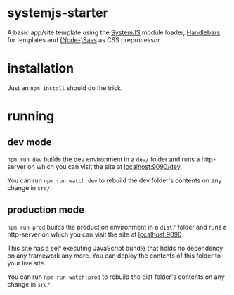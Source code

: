 # systemjs-starter

A basic app/site template using the [SystemJS](https://github.com/systemjs/systemjs)
module loader, [Handlebars](http://handlebarsjs.com/) for templates and 
[(Node-)Sass](https://github.com/sass/node-sass) as CSS preprocessor.

# installation

Just an `npm install` should do the trick.

# running

## dev mode

`npm run dev` builds the dev environment in a `dev/` folder and runs a http-server
on which you can visit the site at [localhost:9090/dev](http://localhost:9090/dev).

You can run `npm run watch:dev` to rebuild the dev folder's contents on any change
in `src/`.

## production mode

`npm run prod` builds the production environment in a `dist/` folder and runs a http-server
on which you can visit the site at [localhost:9090](http://localhost:9090).

This site has a self executing JavaScript bundle that holds no dependency on any
framework any more. You can deploy the contents of this folder to your live site.

You can run `npm run watch:prod` to rebuild the dist folder's contents on any change
in `src/`.